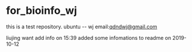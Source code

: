# for_bioinfo_wj
this is a test repository.
ubuntu -- wj 
email:qdndwj@gmail.com

liujing want add info on 15:39
added some infomations to readme on 2019-10-12
